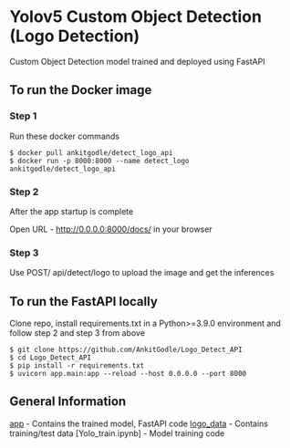 # Yolov5 Custom Object Detection (Logo Detection)

Custom Object Detection model trained and deployed using FastAPI

## To run the Docker image

### Step 1
Run these docker commands
```
$ docker pull ankitgodle/detect_logo_api
$ docker run -p 8000:8000 --name detect_logo ankitgodle/detect_logo_api
```
### Step 2
After the app startup is complete

Open URL - http://0.0.0.0:8000/docs/ in your browser

### Step 3
Use POST/ api/detect/logo to upload the image and get the inferences

## To run the FastAPI locally
Clone repo, install requirements.txt in a Python>=3.9.0 environment and follow step 2 and step 3 from above
```
$ git clone https://github.com/AnkitGodle/Logo_Detect_API
$ cd Logo_Detect_API
$ pip install -r requirements.txt
$ uvicorn app.main:app --reload --host 0.0.0.0 --port 8000
```

## General Information

[app](https://github.com/AnkitGodle/Logo_Detect_API/tree/main/app) - Contains the trained model, FastAPI code
[logo_data](https://github.com/AnkitGodle/Logo_Detect_API/tree/main/logo_data) - Contains training/test data
[Yolo_train.ipynb] - Model training code
